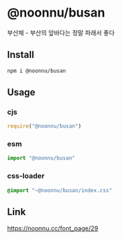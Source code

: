 # @noonnu/busan
부산체 - 부산의 앞바다는 정말 파래서 좋다

## Install
```sh
npm i @noonnu/busan
```
## Usage
### cjs
```js
require("@noonnu/busan")
```
### esm
```js
import "@noonnu/busan"
```
### css-loader
```css
@import "~@noonnu/busan/index.css"
```

## Link
https://noonnu.cc/font_page/29
